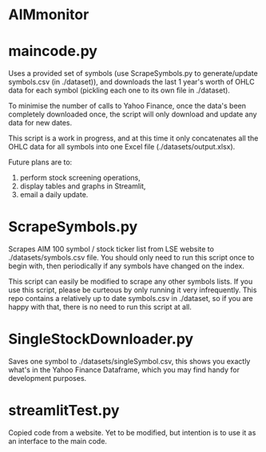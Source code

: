 # AIMmonitor

# maincode.py
Uses a provided set of symbols (use ScrapeSymbols.py to generate/update symbols.csv (in ./dataset)), and downloads the last 1 year's worth of OHLC data for each symbol (pickling each one to its own file in ./dataset). 

To minimise the number of calls to Yahoo Finance, once the data's been completely downloaded once, the script will only download and update any data for new dates. 

This script is a work in progress, and at this time it only concatenates all the OHLC data for all symbols into one Excel file (./datasets/output.xlsx).

Future plans are to:
1. perform stock screening operations, 
2. display tables and graphs in Streamlit,
3. email a daily update.

# ScrapeSymbols.py
Scrapes AIM 100 symbol / stock ticker list from LSE website to ./datasets/symbols.csv file. You should only need to run this script once to begin with, then periodically if any symbols have changed on the index. 

This script can easily be modified to scrape any other symbols lists. If you use this script, please be curteous by only running it very infrequently. This repo contains a relatively up to date symbols.csv in ./dataset, so if you are happy with that, there is no need to run this script at all.

# SingleStockDownloader.py
Saves one symbol to ./datasets/singleSymbol.csv, this shows you exactly what's in the Yahoo Finance Dataframe, which you may find handy for development purposes. 

# streamlitTest.py
Copied code from a website. Yet to be modified, but intention is to use it as an interface to the main code.